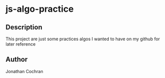 # js-algo-practice
## Description
This project are just some practices algos I wanted to have on my github for later reference
## Author
Jonathan Cochran